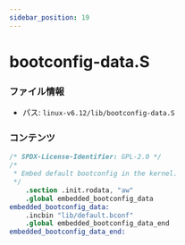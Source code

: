 ```yaml
---
sidebar_position: 19
---
```

# bootconfig-data.S

### ファイル情報

- パス: `linux-v6.12/lib/bootconfig-data.S`

### コンテンツ

```S
/* SPDX-License-Identifier: GPL-2.0 */
/*
 * Embed default bootconfig in the kernel.
 */
	.section .init.rodata, "aw"
	.global embedded_bootconfig_data
embedded_bootconfig_data:
	.incbin "lib/default.bconf"
	.global embedded_bootconfig_data_end
embedded_bootconfig_data_end:

```
